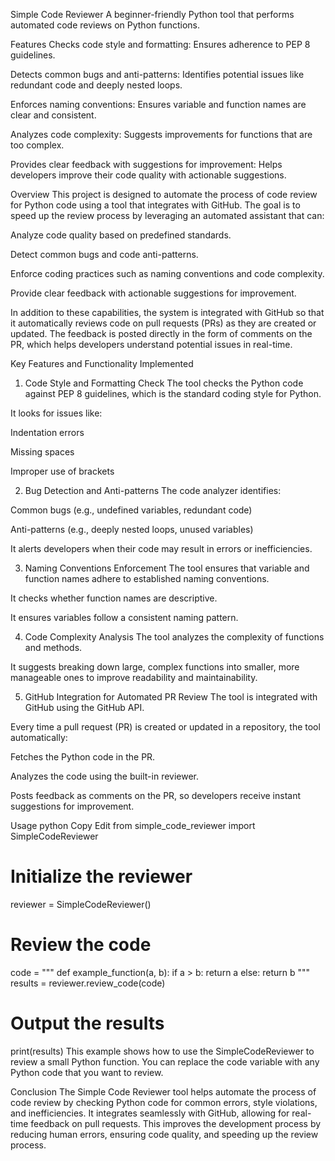 Simple Code Reviewer
A beginner-friendly Python tool that performs automated code reviews on Python functions.

Features
Checks code style and formatting: Ensures adherence to PEP 8 guidelines.

Detects common bugs and anti-patterns: Identifies potential issues like redundant code and deeply nested loops.

Enforces naming conventions: Ensures variable and function names are clear and consistent.

Analyzes code complexity: Suggests improvements for functions that are too complex.

Provides clear feedback with suggestions for improvement: Helps developers improve their code quality with actionable suggestions.

Overview
This project is designed to automate the process of code review for Python code using a tool that integrates with GitHub. The goal is to speed up the review process by leveraging an automated assistant that can:

Analyze code quality based on predefined standards.

Detect common bugs and code anti-patterns.

Enforce coding practices such as naming conventions and code complexity.

Provide clear feedback with actionable suggestions for improvement.

In addition to these capabilities, the system is integrated with GitHub so that it automatically reviews code on pull requests (PRs) as they are created or updated. The feedback is posted directly in the form of comments on the PR, which helps developers understand potential issues in real-time.

Key Features and Functionality Implemented
1. Code Style and Formatting Check
The tool checks the Python code against PEP 8 guidelines, which is the standard coding style for Python.

It looks for issues like:

Indentation errors

Missing spaces

Improper use of brackets

2. Bug Detection and Anti-patterns
The code analyzer identifies:

Common bugs (e.g., undefined variables, redundant code)

Anti-patterns (e.g., deeply nested loops, unused variables)

It alerts developers when their code may result in errors or inefficiencies.

3. Naming Conventions Enforcement
The tool ensures that variable and function names adhere to established naming conventions.

It checks whether function names are descriptive.

It ensures variables follow a consistent naming pattern.

4. Code Complexity Analysis
The tool analyzes the complexity of functions and methods.

It suggests breaking down large, complex functions into smaller, more manageable ones to improve readability and maintainability.

5. GitHub Integration for Automated PR Review
The tool is integrated with GitHub using the GitHub API.

Every time a pull request (PR) is created or updated in a repository, the tool automatically:

Fetches the Python code in the PR.

Analyzes the code using the built-in reviewer.

Posts feedback as comments on the PR, so developers receive instant suggestions for improvement.

Usage
python
Copy
Edit
from simple_code_reviewer import SimpleCodeReviewer

# Initialize the reviewer
reviewer = SimpleCodeReviewer()

# Review the code
code = """
def example_function(a, b):
    if a > b:
        return a
    else:
        return b
"""
results = reviewer.review_code(code)

# Output the results
print(results)
This example shows how to use the SimpleCodeReviewer to review a small Python function. You can replace the code variable with any Python code that you want to review.

Conclusion
The Simple Code Reviewer tool helps automate the process of code review by checking Python code for common errors, style violations, and inefficiencies. It integrates seamlessly with GitHub, allowing for real-time feedback on pull requests. This improves the development process by reducing human errors, ensuring code quality, and speeding up the review process.

